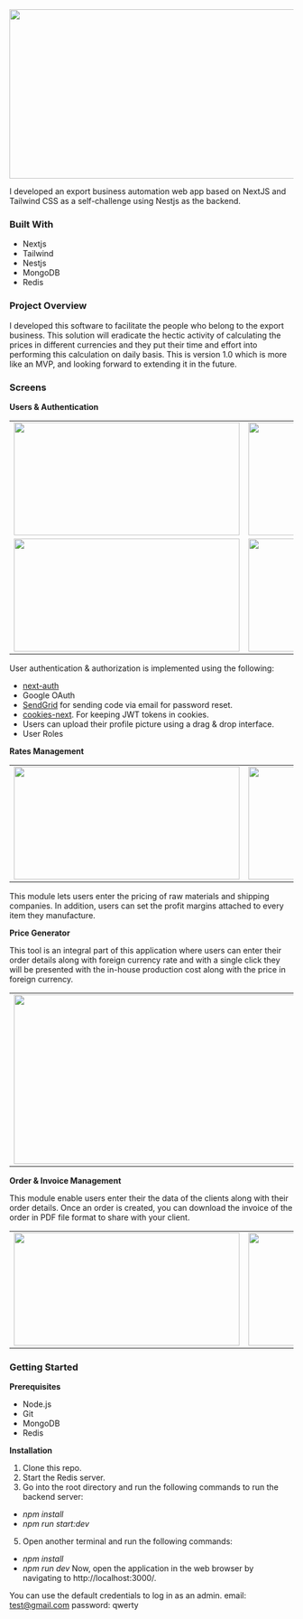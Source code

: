 <img src="https://github.com/mustafabutt/export_intelligence/blob/main/screens/rates.png" width="600px" height="300" />
<p>I developed an export business automation web app based on NextJS and Tailwind CSS as a self-challenge using Nestjs as the backend.</p>

### Built With
- Nextjs
- Tailwind
- Nestjs
- MongoDB
- Redis
  

### Project Overview
I developed this software to facilitate the people who belong to the export business. This solution will eradicate the hectic activity of calculating the prices in different currencies and they put their time and effort into performing this calculation on daily basis. This is version 1.0 which is more like an MVP, and looking forward to extending it in the future.

### Screens 
**Users & Authentication**

<table>
  <tr>
    <td><img src="https://github.com/mustafabutt/export_intelligence/blob/main/screens/signin.png" width="400px" height="200" /></td>
        <td><img src="https://github.com/mustafabutt/export_intelligence/blob/main/screens/signup.png" width="400px" height="200" /></td>
        <td><img src="https://github.com/mustafabutt/export_intelligence/blob/main/screens/forget.png" width="400px" height="200" /></td>
  </tr>
  <td><img src="https://github.com/mustafabutt/export_intelligence/blob/main/screens/users.png" width="400px" height="200" /></td>
        <td><img src="https://github.com/mustafabutt/export_intelligence/blob/main/screens/profile.png" width="400px" height="200" /></td>
        <td><img src="https://github.com/mustafabutt/export_intelligence/blob/main/screens/upload.png" width="400px" height="200" /></td>
  </tr>
</table>
<p>User authentication & authorization is implemented using the following:</p>

- <a href="https://next-auth.js.org/getting-started/example">next-auth</a>
- Google OAuth
- <a href="https://sendgrid.com/en-us">SendGrid</a> for sending code via email for password reset.
- <a href="https://www.npmjs.com/package/cookies-next">cookies-next</a>. For keeping JWT tokens in cookies.
- Users can upload their profile picture using a drag & drop interface.
- User Roles


**Rates Management**

<table>
  <tr>
    <td><img src="https://github.com/mustafabutt/export_intelligence/blob/main/screens/rates.png" width="400px" height="200" /></td>
        <td><img src="https://github.com/mustafabutt/export_intelligence/blob/main/screens/items.png" width="400px" height="200" /></td>
        <td><img src="https://github.com/mustafabutt/export_intelligence/blob/main/screens/CM.png" width="400px" height="200" /></td>
        <td><img src="https://github.com/mustafabutt/export_intelligence/blob/main/screens/shipping.png" width="400px" height="200" /></td>
</table>

This module lets users enter the pricing of raw materials and shipping companies. In addition, users can set the profit margins attached to every item they manufacture.

**Price Generator**

This tool is an integral part of this application where users can enter their order details along with foreign currency rate and with a single click they will be presented with the in-house production cost along with the price in foreign currency. 
<table>
  <tr>
    <td><img src="https://github.com/mustafabutt/export_intelligence/blob/main/screens/price.png" width="600px" height="300" /></td>
    <td><img src="https://github.com/mustafabutt/export_intelligence/blob/main/screens/calculate.png" width="350px" height="200" /></td>
</table>

**Order & Invoice Management**

This module enable users enter their the data of the clients along with their order details. Once an order is created, you can download the invoice of the order in PDF file format to share with your client.  

<table>
  <tr>
    <td><img src="https://github.com/mustafabutt/export_intelligence/blob/main/screens/OM.png" width="400px" height="200" /></td>
<td><img src="https://github.com/mustafabutt/export_intelligence/blob/main/screens/OL.png" width="400px" height="200" /></td>
    <td><img src="https://github.com/mustafabutt/export_intelligence/blob/main/screens/CO.png" width="400px" height="200" /></td>
        <td><img src="https://github.com/mustafabutt/export_intelligence/blob/main/screens/invoices.png" width="400px" height="200" /></td>
</table>

 ### Getting Started

 **Prerequisites**

 - Node.js
 - Git
 - MongoDB
 - Redis

**Installation**

1. Clone this repo.
3. Start the Redis server.
4. Go into the root directory and run the following commands to run the backend server:
- _npm install_ 
- _npm run start:dev_
5. Open another terminal and run the following commands:
- _npm install_
- _npm run dev_
Now, open the application in the web browser by navigating to http://localhost:3000/.

You can use the default credentials to log in as an admin.
email: test@gmail.com
password: qwerty




